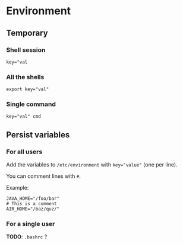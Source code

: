 # Environment

## Temporary

### Shell session

```shell
key="val
```

### All the shells

```shell
export key="val"
```

### Single command

```
key="val" cmd
```

## Persist variables

### For all users

Add the variables to `/etc/environment` with `key="value"` (one per line).

You can comment lines with `#`.

Example:

```text
JAVA_HOME="/foo/bar"
# This is a comment
AIR_HOME="/baz/quz/"
```

### For a single user

**TODO**: `.bashrc` ?
